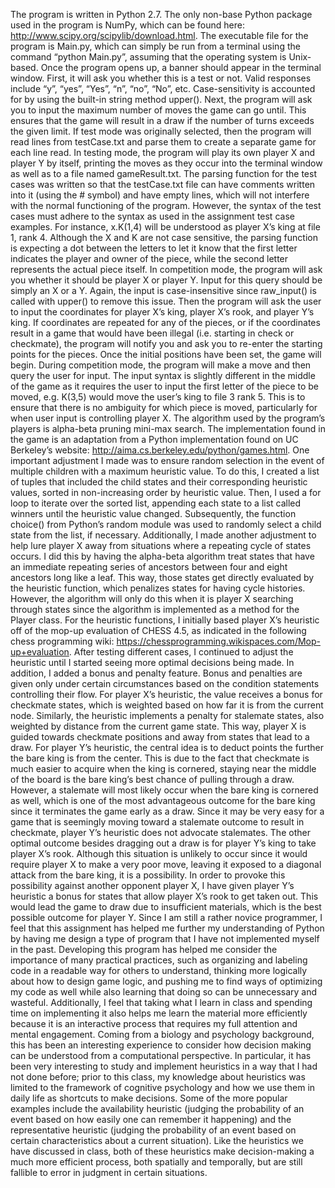 The program is written in Python 2.7. The only non-base Python package used in the program is NumPy, which can be found here: http://www.scipy.org/scipylib/download.html. The executable file for the program is Main.py, which can simply be run from a terminal using the command “python Main.py”, assuming that the operating system is Unix-based. Once the program opens up, a banner should appear in the terminal window. First, it will ask you whether this is a test or not. Valid responses include “y”, “yes”, “Yes”, “n”, “no”, “No”, etc. Case-sensitivity is accounted for by using the built-in string method upper(). Next, the program will ask you to input the maximum number of moves the game can go until. This ensures that the game will result in a draw if the number of turns exceeds the given limit. If test mode was originally selected, then the program will read lines from testCase.txt and parse them to create a separate game for each line read. In testing mode, the program will play its own player X and player Y by itself, printing the moves as they occur into the terminal window as well as to a file named gameResult.txt. The parsing function for the test cases was written so that the testCase.txt file can have comments written into it (using the # symbol) and have empty lines, which will not interfere with the normal functioning of the program. However, the syntax of the test cases must adhere to the syntax as used in the assignment test case examples. For instance, x.K(1,4) will be understood as player X’s king at file 1, rank 4. Although the X and K are not case sensitive, the parsing function is expecting a dot between the letters to let it know that the first letter indicates the player and owner of the piece, while the second letter represents the actual piece itself.
In competition mode, the program will ask you whether it should be player X or player Y. Input for this query should be simply an X or a Y. Again, the input is case-insensitive since raw_input() is called with upper() to remove this issue. Then the program will ask the user to input the coordinates for player X’s king, player X’s rook, and player Y’s king. If coordinates are repeated for any of the pieces, or if the coordinates result in a game that would have been illegal (i.e. starting in check or checkmate), the program will notify you and ask you to re-enter the starting points for the pieces. Once the initial positions have been set, the game will begin. During competition mode, the program will make a move and then query the user for input. The input syntax is slightly different in the middle of the game as it requires the user to input the first letter of the piece to be moved, e.g. K(3,5) would move the user’s king to file 3 rank 5. This is to ensure that there is no ambiguity for which piece is moved, particularly for when user input is controlling player X.
The algorithm used by the program’s players is alpha-beta pruning mini-max search. The implementation found in the game is an adaptation from a Python implementation found on UC Berkeley’s website: http://aima.cs.berkeley.edu/python/games.html. One important adjustment I made was to ensure random selection in the event of multiple children with a maximum heuristic value. To do this, I created a list of tuples that included the child states and their corresponding heuristic values, sorted in non-increasing order by heuristic value. Then, I used a for loop to iterate over the sorted list, appending each state to a list called winners until the heuristic value changed. Subsequently, the function choice() from Python’s random module was used to randomly select a child state from the list, if necessary. Additionally, I made another adjustment to help lure player X away from situations where a repeating cycle of states occurs. I did this by having the alpha-beta algorithm treat states that have an immediate repeating series of ancestors between four and eight ancestors long like a leaf. This way, those states get directly evaluated by the heuristic function, which penalizes states for having cycle histories. However, the algorithm will only do this when it is player X searching through states since the algorithm is implemented as a method for the Player class.
For the heuristic functions, I initially based player X’s heuristic off of the mop-up evaluation of CHESS 4.5, as indicated in the following chess programming wiki: https://chessprogramming.wikispaces.com/Mop-up+evaluation. After testing different cases, I continued to adjust the heuristic until I started seeing more optimal decisions being made. In addition, I added a bonus and penalty feature. Bonus and penalties are given only under certain circumstances based on the condition statements controlling their flow. For player X’s heuristic, the value receives a bonus for checkmate states, which is weighted based on how far it is from the current node. Similarly, the heuristic implements a penalty for stalemate states, also weighted by distance from the current game state. This way, player X is guided towards checkmate positions and away from states that lead to a draw. For player Y’s heuristic, the central idea is to deduct points the further the bare king is from the center. This is due to the fact that checkmate is much easier to acquire when the king is cornered, staying near the middle of the board is the bare king’s best chance of pulling through a draw. However, a stalemate will most likely occur when the bare king is cornered as well, which is one of the most advantageous outcome for the bare king since it terminates the game early as a draw. Since it may be very easy for a game that is seemingly moving toward a stalemate outcome to result in checkmate, player Y’s heuristic does not advocate stalemates. The other optimal outcome besides dragging out a draw is for player Y’s king to take player X’s rook. Although this situation is unlikely to occur since it would require player X to make a very poor move, leaving it exposed to a diagonal attack from the bare king, it is a possibility. In order to provoke this possibility against another opponent player X, I have given player Y’s heuristic a bonus for states that allow player X’s rook to get taken out. This would lead the game to draw due to insufficient materials, which is the best possible outcome for player Y.
Since I am still a rather novice programmer, I feel that this assignment has helped me further my understanding of Python by having me design a type of program that I have not implemented myself in the past. Developing this program has helped me consider the importance of many practical practices, such as organizing and labeling code in a readable way for others to understand, thinking more logically about how to design game logic, and pushing me to find ways of optimizing my code as well while also learning that doing so can be unnecessary and wasteful. Additionally, I feel that taking what I learn in class and spending time on implementing it also helps me learn the material more efficiently because it is an interactive process that requires my full attention and mental engagement. Coming from a biology and psychology background, this has been an interesting experience to consider how decision making can be understood from a computational perspective. In particular, it has been very interesting to study and implement heuristics in a way that I had not done before; prior to this class, my knowledge about heuristics was limited to the framework of cognitive psychology and how we use them in daily life as shortcuts to make decisions. Some of the more popular examples include the availability heuristic (judging the probability of an event based on how easily one can remember it happening) and the representative heuristic (judging the probability of an event based on certain characteristics about a current situation). Like the heuristics we have discussed in class, both of these heuristics make decision-making a much more efficient process, both spatially and temporally, but are still fallible to error in judgment in certain situations.
